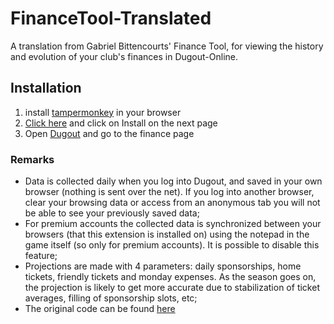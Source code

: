 # FinanceTool-Translated
A translation from Gabriel Bittencourts' Finance Tool, for viewing the history and evolution of your club's finances in Dugout-Online.

## Installation
1. install [tampermonkey](https://www.tampermonkey.net/) in your browser
2. [Click here]() and click on Install on the next page
3. Open [Dugout](https://dugout-online.com/) and go to the finance page 

### Remarks
- Data is collected daily when you log into Dugout, and saved in your own browser (nothing is sent over the net). If you log into another browser, clear your browsing data or access from an anonymous tab you will not be able to see your previously saved data;
- For premium accounts the collected data is synchronized between your browsers (that this extension is installed on) using the notepad in the game itself (so only for premium accounts). It is possible to disable this feature;
- Projections are made with 4 parameters: daily sponsorships, home tickets, friendly tickets and monday expenses. As the season goes on, the projection is likely to get more accurate due to stabilization of ticket averages, filling of sponsorship slots, etc;
- The original code can be found [here](https://github.com/gabrielbitencourt/do-finance-tools)

